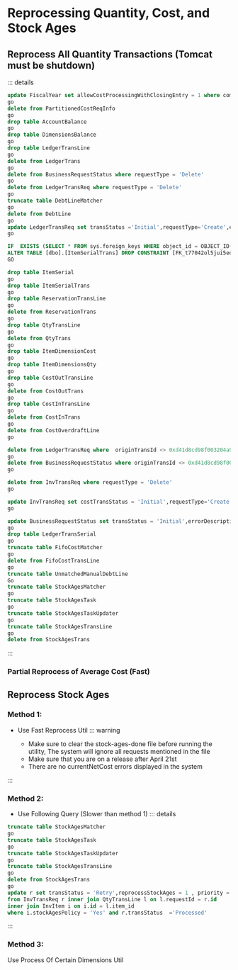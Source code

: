 # Reprocessing Quantity, Cost, and Stock Ages

<ServerBaseURL/>

## Reprocess All Quantity Transactions (Tomcat must be shutdown)
::: details
```sql
update FiscalYear set allowCostProcessingWithClosingEntry = 1 where commitedBefore = 1
go
delete from PartitionedCostReqInfo
go
drop table AccountBalance
go
drop table DimensionsBalance
go
drop table LedgerTransLine
go
delete from LedgerTrans
go
delete from BusinessRequestStatus where requestType = 'Delete'
go
delete from LedgerTransReq where requestType = 'Delete'
go
truncate table DebtLineMatcher
go
delete from DebtLine
go
update LedgerTransReq set transStatus ='Initial',requestType='Create',errorDescription='',errorMessage='',debtAgesProcessed=0,reqProcessed=0,hasDebtAges=0
go

IF  EXISTS (SELECT * FROM sys.foreign_keys WHERE object_id = OBJECT_ID(N'[dbo].[FK_t77042ol5jui5eda8vte88lei]') AND parent_object_id = OBJECT_ID(N'[dbo].[ItemSerialTrans]'))
ALTER TABLE [dbo].[ItemSerialTrans] DROP CONSTRAINT [FK_t77042ol5jui5eda8vte88lei]
GO

drop table ItemSerial
go
drop table ItemSerialTrans
go
drop table ReservationTransLine
go
delete from ReservationTrans
go
drop table QtyTransLine
go
delete from QtyTrans
go
drop table ItemDimensionCost
go
drop table ItemDimensionsQty
go
drop table CostOutTransLine
go
delete from CostOutTrans
go
drop table CostInTransLine
go
delete from CostInTrans
go
delete from CostOverdraftLine
go

delete from LedgerTransReq where  originTransId <> 0xd41d8cd98f003204a9800998ecf8427e
go
delete from BusinessRequestStatus where originTransId <> 0xd41d8cd98f003204a9800998ecf8427e
go

delete from InvTransReq where requestType = 'Delete'
go

update InvTransReq set costTransStatus = 'Initial',requestType='Create', qtyTransStatus = 'Initial', transStatus = 'Initial',regenerateLedgerReq=0,priority=0,errorDescription='',errorMessage=''
go

update BusinessRequestStatus set transStatus = 'Initial',errorDescription='',errorMessage='' where simpleName in ('InvTransReq','LedgerTransReq')
go
drop table LedgerTransSerial
go
truncate table FifoCostMatcher
go
delete from FifoCostTransLine
go
truncate table UnmatchedManualDebtLine
Go
truncate table StockAgesMatcher
go
truncate table StockAgesTask
go
truncate table StockAgesTaskUpdater
go
truncate table StockAgesTransLine
go
delete from StockAgesTrans

```
:::
### Partial Reprocess of Average Cost (Fast)
<UtilityLinkBuilder
className="com.namasoft.modules.supplychain.domain.utils.FastReprocessCostFromDate"
:params="[
{ title: 'Start Date (yyyyMMdd)', default: 'yyyyMMdd' }
]"
/>

## Reprocess Stock Ages
### Method 1:
- Use Fast Reprocess Util
  <UtilityLinkBuilder
  className="com.namasoft.modules.supplychain.domain.utils.plugnplay.StockAgesFastReprocess"
  :params="[
  { title: 'Processed Ages File Path', default: 'E:/rc/stock-ages-done.txt' }
  ]"
  />
::: warning
  - Make sure to clear the stock-ages-done file before running the utility, The system will ignore all requests mentioned in the file
  - Make sure that you are on a release after April 21st
  - There are no currentNetCost errors displayed in the system

:::
### Method 2:
- Use Following Query (Slower than method 1)
::: details
```sql
truncate table StockAgesMatcher
go
truncate table StockAgesTask
go
truncate table StockAgesTaskUpdater
go
truncate table StockAgesTransLine
go
delete from StockAgesTrans
go
update r set transStatus = 'Retry',reprocessStockAges = 1 , priority = 500
from InvTransReq r inner join QtyTransLine l on l.requestId = r.id
inner join InvItem i on i.id = l.item_id
where i.stockAgesPolicy = 'Yes' and r.transStatus  ='Processed'
```
:::
### Method 3:
Use Process Of Certain Dimensions Util

<UtilityLinkBuilder
className="com.namasoft.modules.supplychain.domain.utils.plugnplay.StockAgesProcessDimensions"
:params="[
{ title: 'CSV List Of StockAgesIdx IDs You Need', default: '0xFFFFFF44444,0xFFFF55566' }
]"
/>